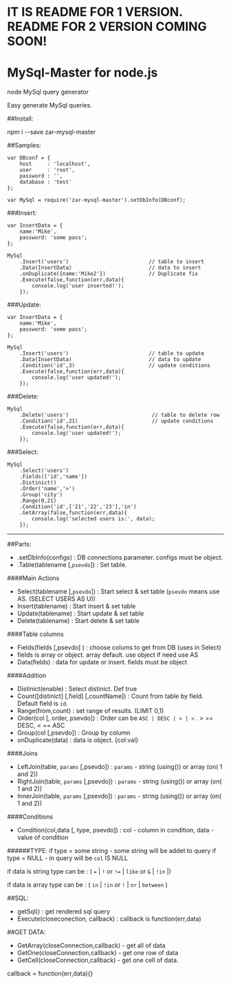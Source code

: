 # IT IS README FOR 1 VERSION. README FOR 2 VERSION COMING SOON!

# MySql-Master for node.js
node MySql query generator

Easy generate MySql queries.

##Install:

npm i --save zar-mysql-master

##Samples:
```
var DBconf = {
    host     : 'localhost',
    user     : 'root',
    password : '',
    database : 'test'
};
```

```
var MySql = require('zar-mysql-master').setDbInfo(DBconf);
```

###Insert:

```
var InsertData = {
    name:'Mike',
    password: 'some pass';
};

MySql
    .Insert('users')                          // table to insert
    .Data(InsertData)                         // data to insert
    .onDuplicate({name:'Mike2'})              // Duplicate fix
    .Execute(false,function(err,data){
        console.log('user inserted!');
    });
```

###Update:

```
var InsertData = {
    name:'Mike',
    password: 'some pass';
};

MySql
    .Insert('users')                          // table to update
    .Data(InsertData)                         // data to update
    .Condition('id',3)                        // update conditions
    .Execute(false,function(err,data){
        console.log('user updated!');
    });
```

###Delete:

```
MySql
    .Delete('users')                           // table to delete row
    .Condition('id',21)                        // update conditions
    .Execute(false,function(err,data){
        console.log('user updated!');
    });
```

###Select:

```
MySql
    .Select('users')
    .Fields(['id','name'])
    .Distinict()
    .Order('name','>')
    .Group('city')
    .Range(0,21)
    .Condition('id',['21','22','23'],'in')
    .GetArray(false,function(err,data){
        console.log('selected users is:', data);
    });
```

---

##Parts:
- .setDbInfo(configs) : DB connections parameter. configs must be object.
- .Table(tablename [,`psevdo`])   : Set table.

####Main Actions
- Select(tablename [,`psevdo`])   : Start select & set table (`psevdo` means use AS. (SELECT USERS AS U))
- Insert(tablename)   : Start insert & set table
- Update(tablename)   : Start update & set table
- Delete(tablename)   : Start delete & set table

####Table columns
- Fields(fields [,psevdo] ) : choose colums to get from DB (uses in Select)
- fields is array or object. array default. use object if need use AS
- Data(fields) : data for update or insert. fields must be object

####Addition
- Distinict(enable) : Select distinict. Def true
- Count([distinict] [,field] [,countName]) : Count from table by field. Default field is `id`.
- Range(from,count) : set range of results. (LIMIT 0,1)
- Order(col [, order, psevdo]) : Order can be `ASC | DESC | > | <` . > == DESC, < == ASC
- Group(col [,psevdo]) : Group by column
- onDuplicate(data) : data is object. {col:val}

####Joins
- LeftJoin(table, `params` [,psevdo]) : `params` - string (using()) or array (on( 1 and 2)) 
- RightJoin(table, `params` [,psevdo]) : `params` - string (using()) or array (on( 1 and 2)) 
- InnerJoin(table, `params` [,psevdo]) : `params` - string (using()) or array (on( 1 and 2)) 

####Conditions
- Condition(col,data [, type, psevdo]) : col - column in condition, data - value of condition

######TYPE:
if type = some string - some string will be addet to query
if type = NULL - in query will be `col` IS NULL

if data is string
type can be : ( `=` | `!` or `!=` | `like` or `&` | `!in` |)

if data is array
type can be : ( `in` | `!in` or `!` | `or` | `between` )

##SQL:
- getSql() : get rendered sql query
- Execute(closeconection, callback) : callback is function(err,data)

##GET DATA:
- GetArray(closeConnection,callback) - get all of data
- GetOne(closeConnection,callback) - get one row of data 
- GetCell(closeConnection,callback) - get one cell of data.

callback = function(err,data){}